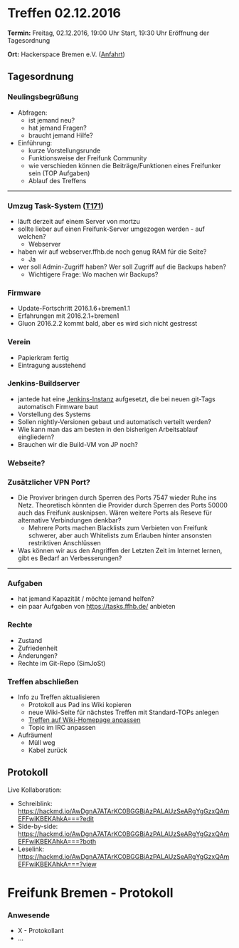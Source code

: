 # Treffen 02.12.2016

**Termin:** Freitag, 02.12.2016, 19:00 Uhr Start, 19:30 Uhr Eröffnung der Tagesordnung

**Ort:** Hackerspace Bremen e.V. ([Anfahrt](https://www.hackerspace-bremen.de/anfahrt/))

## Tagesordnung
### Neulingsbegrüßung
- Abfragen:
    - ist jemand neu?
    - hat jemand Fragen?
    - braucht jemand Hilfe?
- Einführung:
    - kurze Vorstellungsrunde
    - Funktionsweise der Freifunk Community
    - wie verschieden können die Beiträge/Funktionen eines Freifunker sein (TOP Aufgaben)
    - Ablauf des Treffens

---

### Umzug Task-System ([T171](https://tasks.ffhb.de/T171))
- läuft derzeit auf einem Server von mortzu
- sollte lieber auf einen Freifunk-Server umgezogen werden - auf welchen?
  - Webserver
- haben wir auf webserver.ffhb.de noch genug RAM für die Seite?
  - Ja
- wer soll Admin-Zugriff haben? Wer soll Zugriff auf die Backups haben?
  - Wichtigere Frage: Wo machen wir Backups?

### Firmware
- Update-Fortschritt 2016.1.6+bremen1.1
- Erfahrungen mit 2016.2.1+bremen1
- Gluon 2016.2.2 kommt bald, aber es wird sich nicht gestresst

### Verein
- Papierkram fertig
- Eintragung ausstehend

### Jenkins-Buildserver
- jantede hat eine [Jenkins-Instanz](https://jenkins.ffhb.de/) aufgesetzt, die bei neuen git-Tags automatisch Firmware baut
- Vorstellung des Systems
- Sollen nightly-Versionen gebaut und automatisch verteilt werden?
- Wie kann man das am besten in den bisherigen Arbeitsablauf eingliedern?
- Brauchen wir die Build-VM von JP noch?

### Webseite?

### Zusätzlicher VPN Port?
- Die Proviver bringen durch Sperren des Ports 7547 wieder Ruhe ins Netz. Theoretisch könnten die Provider durch Sperren des Ports 50000 auch das Freifunk ausknipsen. Wären weitere Ports als Reseve für alternative Verbindungen denkbar?
  - Mehrere Ports machen Blacklists zum Verbieten von Freifunk schwerer, aber auch Whitelists zum Erlauben hinter ansonsten restriktiven Anschlüssen
- Was können wir aus den Angriffen der Letzten Zeit im Internet lernen, gibt es Bedarf an Verbesserungen? 

---

### Aufgaben
- hat jemand Kapazität / möchte jemand helfen?
- ein paar Aufgaben von https://tasks.ffhb.de/ anbieten

### Rechte
- Zustand
- Zufriedenheit
- Änderungen?
- Rechte im Git-Repo (SimJoSt)

### Treffen abschließen
- Info zu Treffen aktualisieren
  - Protokoll aus Pad ins Wiki kopieren
  - neue Wiki-Seite für nächstes Treffen mit Standard-TOPs anlegen
  - [Treffen auf Wiki-Homepage anpassen](Home)
  - Topic im IRC anpassen
- Aufräumen!
  - Müll weg
  - Kabel zurück

## Protokoll
Live Kollaboration:
- Schreiblink: https://hackmd.io/AwDgnA7ATArKC0BGGBjAzPALAUzSeARgYgGzxQAmEFFwiKBEKAhkA===?edit
- Side-by-side: https://hackmd.io/AwDgnA7ATArKC0BGGBjAzPALAUzSeARgYgGzxQAmEFFwiKBEKAhkA===?both
- Leselink: https://hackmd.io/AwDgnA7ATArKC0BGGBjAzPALAUzSeARgYgGzxQAmEFFwiKBEKAhkA===?view


# Freifunk Bremen - Protokoll
### Anwesende
- X - Protokollant
- ...
